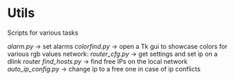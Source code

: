 # Utils

Scripts for various tasks

*alarm.py* → set alarms
*colorfind.py* → open a Tk gui to showcase colors for various rgb values
network:
    *router_cfg.py* → get settings and set ip on a dlink router
    *find_hosts.py* → find free IPs on the local network
    *auto_ip_config.py* → change ip to a free one in case of ip conflicts
